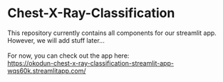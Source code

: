 # Chest-X-Ray-Classification

This repository currently contains all components for our streamlit app. <br/>
However, we will add stuff later... <br/>
<br/>
For now, you can check out the app here:  <br/>
https://okodun-chest-x-ray-classification-streamlit-app-wqs60k.streamlitapp.com/

